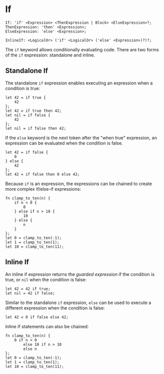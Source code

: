 # If

```musebnf
If: 'if' <Expression> <ThenExpression | Block> <ElseExpression>?;
ThenExpression: 'then' <Expression>;
ElseExpression: 'else' <Expression>;

InlineIf: <LogicalOr> ('if' <LogicalOr> ('else' <Expression>)?)?;
```

The `if` keyword allows conditionally evaluating code. There are two forms of
the `if` expression: standalone and inline.

## Standalone If

The standalone `if` expression enables executing an expression when a condition
is true:

```muse
let 42 = if true {
    42
};
let 42 = if true then 42;
let nil = if false {
    42
};
let nil = if false then 42;
```

If the `else` keyword is the next token after the "when true" expression, an
expression can be evaluated when the condition is false.

```muse
let 42 = if false {
    0
} else {
    42
};
let 42 = if false then 0 else 42;
```

Because `if` is an expression, the expressions can be chained to create more
complex if/else-if expressions:

```muse
fn clamp_to_ten(n) {
    if n < 0 {
        0
    } else if n > 10 {
        10
    } else {
        n
    }
};
let 0 = clamp_to_ten(-1);
let 1 = clamp_to_ten(1);
let 10 = clamp_to_ten(11);
```

## Inline If

An inline if expression returns the *guarded expression* if the condition is
true, or `nil` when the condition is false:

```muse
let 42 = 42 if true;
let nil = 42 if false;
```

Similar to the standalone `if` expression, `else` can be used to execute a
different expression when the condition is false:

```muse
let 42 = 0 if false else 42;
```

Inline if statements can also be chained:

```muse
fn clamp_to_ten(n) {
    0 if n < 0
        else 10 if n > 10
        else n
};
let 0 = clamp_to_ten(-1);
let 1 = clamp_to_ten(1);
let 10 = clamp_to_ten(11);
```

